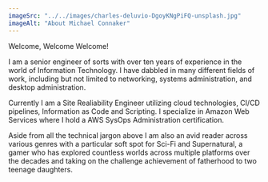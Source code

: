 ```yaml
---
imageSrc: "../../images/charles-deluvio-DgoyKNgPiFQ-unsplash.jpg"
imageAlt: "About Michael Connaker"
---
```


Welcome, Welcome Welcome!

I am a senior engineer of sorts with over ten years of experience in the world of Information Technology. I have dabbled in many different fields of work, including but not limited to networking, systems administration, and desktop administration. 

Currently I am a Site Realiability Engineer utilizing cloud technologies, CI/CD pipelines, Information as Code and Scripting. I specialize in Amazon Web Services where I hold a AWS SysOps Administration certification. 

Aside from all the technical jargon above I am also an avid reader across various genres with a particular soft spot for Sci-Fi and Supernatural, a gamer who has explored countless worlds across multiple platforms over the decades and taking on the challenge achievement of fatherhood to two teenage daughters.